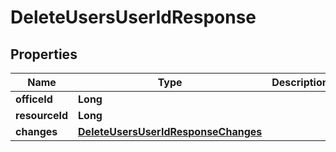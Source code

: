 
# DeleteUsersUserIdResponse

## Properties
Name | Type | Description | Notes
------------ | ------------- | ------------- | -------------
**officeId** | **Long** |  |  [optional]
**resourceId** | **Long** |  |  [optional]
**changes** | [**DeleteUsersUserIdResponseChanges**](DeleteUsersUserIdResponseChanges.md) |  |  [optional]




